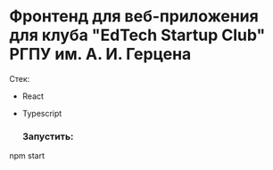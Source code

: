 # Фронтенд для веб-приложения для клуба "EdTech Startup Club" РГПУ им. А. И. Герцена

Стек:
* React
* Typescript

  ### Запустить:
npm start

